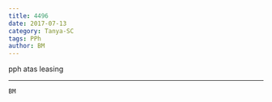 ```yaml
---
title: 4496
date: 2017-07-13
category: Tanya-SC
tags: PPh
author: BM
---
```


pph atas leasing

---



`BM`
